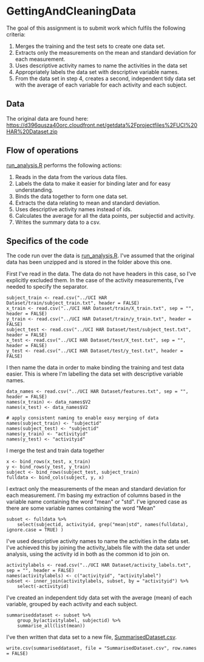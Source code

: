 # GettingAndCleaningData

The goal of this assignment is to submit work which fulfils the following criteria:
1. Merges the training and the test sets to create one data set.
1. Extracts only the measurements on the mean and standard deviation for each measurement.
1. Uses descriptive activity names to name the activities in the data set
1. Appropriately labels the data set with descriptive variable names.
1. From the data set in step 4, creates a second, independent tidy data set with the average of each variable for each activity and each subject.

## Data

The original data are found here:
https://d396qusza40orc.cloudfront.net/getdata%2Fprojectfiles%2FUCI%20HAR%20Dataset.zip

## Flow of operations
[run_analysis.R](../run_analysis.R) performs the following actions:
1. Reads in the data from the various data files.
1. Labels the data to make it easier for binding later and for easy understanding.
1. Binds the data together to form one data set.
1. Extracts the data relating to mean and standard deviation.
1. Uses descriptive activity names instead of ids.
1. Calculates the average for all the data points, per subjectid and activity.
1. Writes the summary data to a csv.

## Specifics of the code

The code run over the data is [run_analysis.R](./run_analysis.R). I've assumed
that the original data has been unzipped and is stored in the folder above this one. 

First I've read in the data. The data do not have headers in this case, so I've explicitly
excluded them. In the case of the activity measurements, I've needed to specify the separator.
```{r}
subject_train <- read.csv("../UCI HAR Dataset/train/subject_train.txt", header = FALSE)
x_train <- read.csv("../UCI HAR Dataset/train/X_train.txt", sep = "", header = FALSE)
y_train <- read.csv("../UCI HAR Dataset/train/y_train.txt", header = FALSE)
subject_test <- read.csv("../UCI HAR Dataset/test/subject_test.txt", header = FALSE)
x_test <- read.csv("../UCI HAR Dataset/test/X_test.txt", sep = "", header = FALSE)
y_test <- read.csv("../UCI HAR Dataset/test/y_test.txt", header = FALSE)
```

I then name the data in order to make binding the training and test data easier.
This is where I'm labelling the data set with descriptive variable names.
```{r}
data_names <- read.csv("../UCI HAR Dataset/features.txt", sep = "", header = FALSE)
names(x_train) <- data_names$V2
names(x_test) <- data_names$V2

# apply consistent naming to enable easy merging of data
names(subject_train) <- "subjectid"
names(subject_test) <- "subjectid"
names(y_train) <- "activityid"
names(y_test) <- "activityid"
```

I merge the test and train data together
```{r}
x <- bind_rows(x_test, x_train)
y <- bind_rows(y_test, y_train)
subject <- bind_rows(subject_test, subject_train)
fulldata <- bind_cols(subject, y, x)
```

I extract only the measurements of the mean and standard deviation for each measurement.
I'm basing my extraction of columns based in the variable name containing the word "mean" or "std".
I've ignored case as there are some variable names containing the word "Mean"
```{r}
subset <- fulldata %>%
    select(subjectid, activityid, grep("mean|std", names(fulldata), ignore.case = TRUE) )
```

I've used descriptive activity names to name the activities in the data set.
I've achieved this by joining the activity_labels file with the data set under analysis, 
using the activity id in both as the common id to join on.
```{r}
activitylabels <- read.csv("../UCI HAR Dataset/activity_labels.txt", sep = "", header = FALSE)
names(activitylabels) <- c("activityid", "activitylabel")
subset <- inner_join(activitylabels, subset, by = "activityid") %>%
    select(-activityid)
```

I've created an independent tidy data set with the average (mean) of each variable,
grouped by each activity and each subject.
```{r}
summariseddataset <- subset %>%
    group_by(activitylabel, subjectid) %>%
    summarise_all(list(mean))
```

I've then written that data set to a new file, [SummarisedDataset.csv](./SummarisedDataset.csv).
```{r}
write.csv(summariseddataset, file = "SummarisedDataset.csv", row.names = FALSE)
```